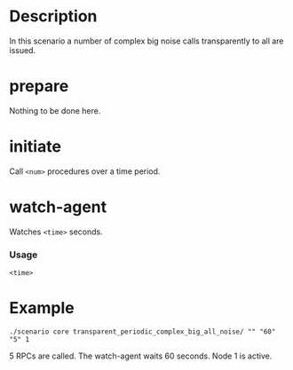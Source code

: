 # Description
In this scenario a number of complex big noise calls transparently to all are issued.

# prepare
Nothing to be done here.

# initiate
Call `<num>` procedures over a time period.

# watch-agent
Watches `<time>` seconds.

### Usage
```
<time>
```

# Example
```
./scenario core transparent_periodic_complex_big_all_noise/ "" "60" "5" 1
```

5 RPCs are called. The watch-agent waits 60 seconds. Node 1 is active.
